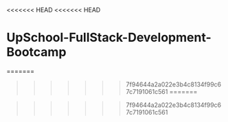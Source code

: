<<<<<<< HEAD
<<<<<<< HEAD
# UpSchool-FullStack-Development-Bootcamp
 
=======

>>>>>>> 7f94644a2a022e3b4c8134f99c67c7191061c561
=======

>>>>>>> 7f94644a2a022e3b4c8134f99c67c7191061c561
